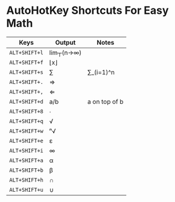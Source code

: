 # AutoHotKey Shortcuts For Easy Math

| Keys | Output | Notes |
|--|--|--|
| `ALT+SHIFT+l` |  lim┬(n→∞) |  |
| `ALT+SHIFT+f` |  ⌊x⌋ |  |
| `ALT+SHIFT+s` |  ∑ | ∑_(i=1)^n |
| `ALT+SHIFT+.` |  ⇒ |  |
| `ALT+SHIFT+,` |  ⇐ |  |
| `ALT+SHIFT+d` |  a/b | a on top of b |
| `ALT+SHIFT+8` |  ∙ |  |
| `ALT+SHIFT+q` |  √ |  |
| `ALT+SHIFT+w` |  ⁿ√ |  |
| `ALT+SHIFT+e` |  ε |  |
| `ALT+SHIFT+i` |  ∞ |  |
| `ALT+SHIFT+a` |  α |  |
| `ALT+SHIFT+b` |  β |  |
| `ALT+SHIFT+h` |  ∩ |  |
| `ALT+SHIFT+u` |  ∪ |  |